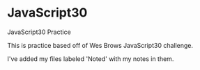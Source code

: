# JavaScript30
JavaScript30 Practice

This is practice based off of Wes Brows JavaScript30 challenge.

I've added my files labeled 'Noted' with my notes in them. 
